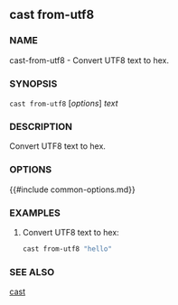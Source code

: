 ## cast from-utf8

### NAME

cast-from-utf8 - Convert UTF8 text to hex.

### SYNOPSIS

``cast from-utf8`` [*options*] *text*

### DESCRIPTION

Convert UTF8 text to hex.

### OPTIONS

{{#include common-options.md}}

### EXAMPLES

1. Convert UTF8 text to hex:
    ```sh
    cast from-utf8 "hello"
    ```

### SEE ALSO

[cast](./cast.md)
